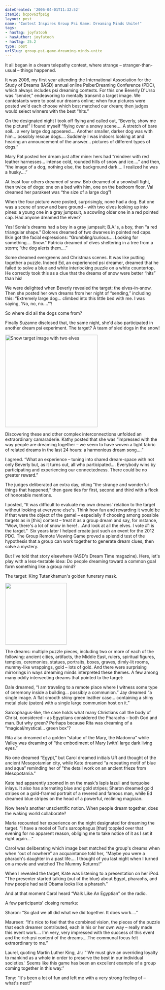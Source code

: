 ```yaml
---
dateCreated: '2006-04-01T11:32:52'
itemId: bcpov6zfpsig
layout: post
name: "Contest Inspires Group Psi Game: Dreaming Minds Unite!"
tags:
- hasTag: joyfatooh
- hasAuthor: joyfatooh
- hasTag: 25.2
type: post
urlSlug: group-psi-game-dreaming-minds-unite
---
```


It all began in a dream telepathy contest, where strange – stranger-than-usual – things happened.

It was 2006, my first year attending the International Association for the Study of Dreams (IASD) annual online PsiberDreaming Conference (PDC), which always includes psi dreaming contests. For this one Beverly D'Urso was “sender,” endeavoring to mentally transmit a target image. We contestants were to post our dreams online; when four pictures were posted we'd each choose which best matched our dream; then judges would select winners with the best “hits.”

On the designated night I took off flying and called out, “Beverly, show me the picture!” I found myself “flying over a snowy scene.... A stretch of bare soil... a very large dog appeared.... Another smaller, darker dog was with him... possibly rescue dogs.... Suddenly I was indoors looking at and hearing an announcement of the answer... pictures of different types of dogs.”

Mary Pat posted her dream just after mine: hers had “reindeer with red leather harnesses... intense cold, rounded hills of snow and ice....” and then, “the image of a dog, nothing else, the background dark.... I realized he was a husky....”

At least four others dreamed of snow. Bob dreamed of a snowball fight, then twice of dogs: one on a bed with him, one on the bedroom floor. Val dreamed her parakeet was “the size of a large dog”!

When the four picture were posted, surprisingly, none had a dog. But one was a scene of snow and bare ground – with two elves looking up into pines: a young one in a gray jumpsuit, a scowling older one in a red pointed cap. Had anyone dreamed the elves? 

Yes! Sonia's dreams had a boy in a gray jumpsuit; B.A.'s, a boy, then “a red triangular shape.” Dolores dreamed of two dwarves in pointed red caps. Ilkin got the facial expressions: “Grumbling/curious.... Looking for something.... Snow.” Patricia dreamed of elves sheltering in a tree from a storm; “the dog alerts them....” 

Some dreamed evergreens and Christmas scenes. It was like putting together a puzzle. Indeed Ed, an experienced psi dreamer, dreamed that he failed to solve a blue and white interlocking puzzle on a white countertop. He correctly took this as a clue that the dreams of snow were better “hits” than his! 

We were delighted when Beverly revealed the target: the elves-in-snow. Then she posted her own dreams from her night of “sending,” including this: “Extremely large dog... climbed into this little bed with me. I was saying, 'No, no, no....'”!

So where did all the dogs come from?

Finally Suzanne disclosed that, the same night, she'd also participated in another dream psi experiment. The target? A team of sled dogs in the snow!

<img src="../images/post-bcpov6zfpsig-0.jpg" width="300px" height="auto" alt="Snow target image with two elves"></img>

Discovering these and other complex interconnections unfolded an extraordinary camaraderie. Kathy posted that she was “impressed with the way people are dreaming together – we seem to have woven a tight fabric of related dreams in the last 24 hours: a harmonious dream song....” 

I agreed. “What an experience – tuning into shared dream-space with not only Beverly but, as it turns out, all who participated.... Everybody wins by participating and experiencing our connectedness. There could be no greater reward.” 

The judges deliberated an extra day, citing “the strange and wonderful things that happened,” then gave ties for first, second and third with a flock of honorable mentions.

I posted, “It was difficult to evaluate my own dreams' relation to the target without looking at everyone else's. Think how fun and rewarding it would be if that were the object of the game! – especially if choosing among possible targets as in [this] contest – treat it as a group dream and say, for instance, “Wow, there's a lot of snow in here! …And look at all the elves. I vote #1 is the target.” 
Six years later I helped create just such an event for the 2012 PDC. The Group Remote Viewing Game proved a splendid test of the hypothesis that a group can work together to generate dream clues, then solve a mystery. 

But I've told that story elsewhere (IASD's Dream Time magazine). Here, let's play with a less-testable idea: Do people dreaming toward a common goal form something like a group mind? 

The target: King Tutankhamun's golden funerary mask. 

<img src="../images/post-bcpov6zfpsig-1.jpg" width="200px" height="auto"></img>

The dreams: multiple puzzle pieces, including two or more of each of the following: ancient cities, artifacts, the Middle East, rulers, spiritual figures, temples, ceremonies, statues, portraits, boxes, graves, dimly-lit rooms, mummy-like wrappings, gold – lots of gold. And there were surprising mirrorings in ways dreaming minds interpreted these themes. A few among many oddly intersecting dreams that pointed to the target:

Dale dreamed, “I am traveling to a remote place where I witness some type of ceremony inside a building... possibly a communion.” Jay dreamed “a single image. A flat smooth shiny green leather case... containing a shiny metal plate (paten) with a single large communion host on it.”

Sarcophagus-like, the case holds what many Christians call the body of Christ, considered – as Egyptians considered the Pharaohs – both God and man. But why green? Perhaps because Rita was dreaming of a “magical/mystical... green box”?

Rita also dreamed of a golden “statue of the Mary, the Madonna” while Valley was dreaming of “the embodiment of Mary [with] large dark living eyes.”

No one dreamed “Egypt,” but Carol dreamed initials UR and thought of the ancient Mesopotamian city, while Kate dreamed “a repeating motif of blue and aqua” reminding her of "the detail work on an ancient frieze from Mesopotamia.” 

Kate had apparently zoomed in on the mask's lapis lazuli and turquoise inlays. It also has alternating blue and gold stripes; Sharon dreamed gold stripes on a gold-framed portrait of a revered and famous man, while Ed dreamed blue stripes on the head of a powerful, reclining magician.

Now here's another unscientific notion. When people dream together, does the waking world collaborate?

Maria recounted her experience on the night designated for dreaming the target. “I have a model of Tut's sarcophagus [that] toppled over that evening for no apparent reason, obliging me to take notice of it as I set it right again....”

Carol was deliberating which image best matched the group's dreams when when “out of nowhere” an acquaintance told her, “Maybe you were a pharaoh's daughter in a past life.... I thought of you last night when I turned on a movie and watched The Mummy Returns!” 

When I revealed the target, Kate was listening to a presentation on her iPod. “The presenter started talking (out of the blue) about Egypt, pharaohs, and how people had said Obama looks like a pharaoh.”

And at that moment Carol heard “Walk Like An Egyptian” on the radio.

A few participants' closing remarks:

Sharon: “So glad we all did what we did together. It does work....”

Maureen: “It's nice to feel that the combined vision, the pieces of the puzzle that each dreamer contributed, each in his or her own way – really made this event work.... I'm very, very impressed with the success of this event and the rich psi content of the dreams....The communal focus felt extraordinary to me.”

Laurel, quoting Martin Luther King, Jr.: “'We must give an overriding loyalty to mankind as a whole in order to preserve the best in our individual societies.' Seems like this game has been an excellent example of a group coming together in this way.”

Tony: “It's been a lot of fun and left me with a very strong feeling of – what's next!”



